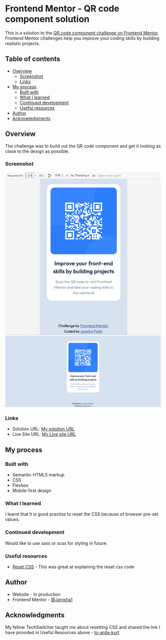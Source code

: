# Frontend Mentor - QR code component solution

This is a solution to the [QR code component challenge on Frontend Mentor](https://www.frontendmentor.io/challenges/qr-code-component-iux_sIO_H). Frontend Mentor challenges help you improve your coding skills by building realistic projects. 

## Table of contents

- [Overview](#overview)
  - [Screenshot](#screenshot)
  - [Links](#links)
- [My process](#my-process)
  - [Built with](#built-with)
  - [What I learned](#what-i-learned)
  - [Continued development](#continued-development)
  - [Useful resources](#useful-resources)
- [Author](#author)
- [Acknowledgments](#acknowledgments)

## Overview
The challenge was to build out the QR code component and get it looking as close to the design as possible.

### Screenshot
![Mobile-Version](./images/image-JP-mobile-version.png)
![Desktop-Version](./images/image-JP-desktop-version.png)

### Links
- Solution URL: [My solution URL](https://www.frontendmentor.io/solutions/responsive-qr-code-component-using-css-and-flexbox-2eSyhBmr1j)
- Live Site URL: [My Live site URL](https://janisha1.github.io/FEM-QR-Code/)

## My process
### Built with
- Semantic HTML5 markup
- CSS
- Flexbox
- Mobile-first design

### What I learned
I learnt that it is good practise to reset the CSS because of browser pre-set values.  

### Continued development
Would like to use sass or scss for styling in future.

### Useful resources
- [Reset CSS](https://andy-bell.co.uk/a-more-modern-css-reset/) - This was great at explaining the reset css code

## Author
- Website - In production
- Frontend Mentor - [@Janisha1](https://www.frontendmentor.io/profile/Janisha1)

## Acknowledgments
My fellow TechSwitcher taught me about resetting CSS and shared the link I have provided in Useful Resources above - [to-arda-kurt](https://github.com/to-arda-kurt)
